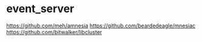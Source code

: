 # event_server

https://github.com/meh/amnesia
https://github.com/beardedeagle/mnesiac
https://github.com/bitwalker/libcluster